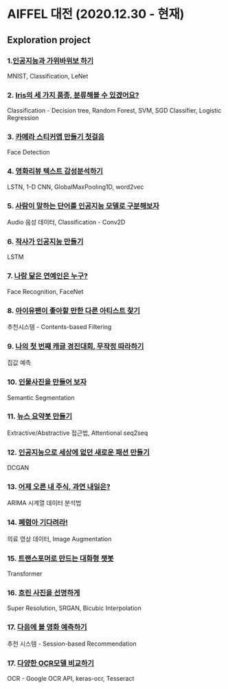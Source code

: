 # AIFFEL 대전 (2020.12.30 - 현재)
## Exploration project
### 1.[인공지능과 가위바위보 하기](https://github.com/guide333/AD/blob/master/Exploration/%5BE-01%5D1st_project_rock_scissor_paper_classifier.ipynb)
MNIST, Classification, LeNet
### 2. [Iris의 세 가지 품종, 분류해볼 수 있겠어요?](https://github.com/guide333/AD/blob/master/Exploration/%5BE-02%5D2nd_project_supervised_learning_classification.ipynb)
Classification - Decision tree, Random Forest, SVM, SGD Classifier, Logistic Regression
### 3. [카메라 스티커앱 만들기 첫걸음](https://github.com/guide333/AD/blob/master/Exploration/%5BE-03%5Dcamera_sticker_application.ipynb)
Face Detection
### 4. [영화리뷰 텍스트 감성분석하기](https://github.com/guide333/AD/blob/master/Exploration/%5BE-04%5DNaver_movie_review_sentiment_analysis_vec.ipynb)
LSTN, 1-D CNN, GlobalMaxPooling1D, word2vec
### 5. [사람이 말하는 단어를 인공지능 모델로 구분해보자](https://github.com/guide333/AD/blob/master/Exploration/%5BE-05%5DSpectrogram_classification.ipynb)
Audio 음성 데이터, Classification - Conv2D
### 6. [작사가 인공지능 만들기](https://github.com/guide333/AD/blob/master/Exploration/%5BE-06%5Dsong_writing_AI.ipynb)
LSTM
### 7. [나랑 닮은 연예인은 누구?](https://github.com/guide333/AD/blob/master/Exploration/%5BE-07%5Dfinding_similar_images_with_me.ipynb)
Face Recognition, FaceNet
### 8. [아이유팬이 좋아할 만한 다른 아티스트 찾기](https://github.com/guide333/AD/blob/master/Exploration/%5BE-08%5Dmovie_recommendation_system.ipynb)
추천시스템 - Contents-based Filtering
### 9. [나의 첫 번째 캐글 경진대회, 무작정 따라하기](https://github.com/guide333/AD/blob/master/Exploration/%5BE-09%5Dkaggle_predict_house_price_random.ipynb)
집값 예측
### 10. [인물사진을 만들어 보자](https://github.com/guide333/AD/blob/master/Exploration/%5BE-10%5Dportrait_mode_using_sementic_segmentation.ipynb)
Semantic Segmentation
### 11. [뉴스 요약봇 만들기](https://github.com/guide333/AD/blob/master/Exploration/%5BE-11%5Dnews_summary_bot.ipynb)
Extractive/Abstractive 접근법, Attentional seq2seq
### 12. [인공지능으로 세상에 없던 새로운 패션 만들기](https://github.com/guide333/AD/blob/master/Exploration/%5BE-12%5DGAN_CIFAR10.ipynb)
DCGAN
### 13. [어제 오른 내 주식, 과연 내일은?](https://github.com/guide333/AD/blob/master/Exploration/%5BE-13%5Dtime_series_prediction.ipynb)
ARIMA 시계열 데이터 분석법
### 14. [폐렴아 기다려라!](https://github.com/guide333/AD/blob/master/Exploration/%5BE-14%5Dchest_xray.ipynb)
의료 영상 데이터, Image Augmentation
### 15. [트랜스포머로 만드는 대화형 챗봇](https://github.com/guide333/AD/blob/master/Exploration/%5BE-15%5Dtransformer_chatbot.ipynb)
Transformer
### 16. [흐린 사진을 선명하게](https://github.com/guide333/AD/blob/master/Exploration/%5BE-16%5DSRGAN.ipynb)
Super Resolution, SRGAN, Bicubic Interpolation
### 17. [다음에 볼 영화 예측하기](https://github.com/guide333/AD/blob/master/Exploration/%5BE-17%5Dmovielens_SBR.ipynb)
추천 시스템 - Session-based Recommendation

### 17. [다양한 OCR모델 비교하기](https://github.com/guide333/AD/blob/master/Exploration/%5BE-18%5DOCR_apis.ipynb)
OCR - Google OCR API, keras-ocr, Tesseract


